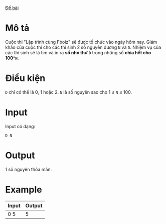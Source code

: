 [Đề bài](https://atcoder.jp/contests/ABC100/tasks/abc100_b)

# Mô tả
Cuộc thi "Lập trình cùng Fboiz" sẽ được tổ chức vào ngày hôm nay. Giám khảo của cuộc thi cho các thí sinh 2 số nguyên dương `N` và `D`. Nhiệm vụ của các thí sinh sẽ là tìm và in ra __số nhỏ thứ `D`__ trong những số **chia hết cho 100^`N`**.

# Điều kiện
`D` chỉ có thể là 0, 1 hoặc 2.
`N` là số nguyên sao cho 1 ≤ `N` ≤ 100.

# Input
Input có dạng:
```
D N
```

# Output
1 số nguyên thỏa mãn.

# Example
|Input|Output|
|-|-|
|0 5|5|


